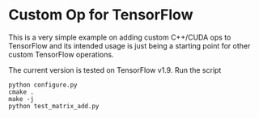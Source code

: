 Custom Op for TensorFlow
========================

This is a very simple example on adding custom C++/CUDA ops to TensorFlow and its intended usage is just being a starting point for other custom TensorFlow operations.

The current version is tested on TensorFlow v1.9. Run the script

```
python configure.py
cmake .
make -j
python test_matrix_add.py
```
